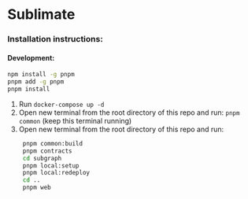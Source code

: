 <!--- -------------------------------------------- -->

# Sublimate

### Installation instructions:

#### Development:

```bash
npm install -g pnpm
pnpm add -g pnpm
pnpm install
```

1. Run `docker-compose up -d`
2. Open new terminal from the root directory of this repo and run: `pnpm common` (keep this terminal running)
3. Open new terminal from the root directory of this repo and run:
   ```bash
    pnpm common:build
    pnpm contracts
    cd subgraph
    pnpm local:setup
    pnpm local:redeploy
    cd ..
    pnpm web
   ```
